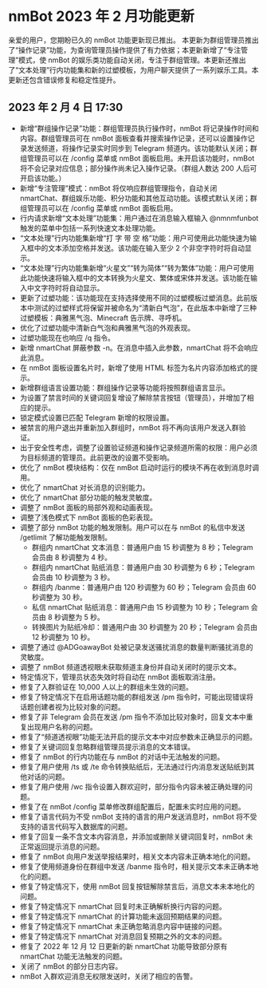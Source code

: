 # nmBot 2023 年 2 月功能更新

亲爱的用户，您期盼已久的 nmBot 功能更新现已推出。
本更新为群组管理员推出了“操作记录”功能，为查询管理员操作提供了有力依据；本更新新增了“专注管理”模式，使 nmBot 的娱乐类功能自动关闭，专注于群组管理。本更新还推出了“文本处理”行内功能集和新的过塑模板，为用户聊天提供了一系列娱乐工具。本更新还包含错误修复和稳定性提升。

## 2023 年 2 月 4 日 17:30
- 新增“群组操作记录”功能：群组管理员执行操作时，nmBot 将记录操作时间和内容。群组管理员可在 nmBot 面板查看并搜索操作记录，还可以设置操作记录发送频道，将操作记录实时同步到 Telegram 频道内。该功能默认关闭；群组管理员可以在 /config 菜单或 nmBot 面板启用。未开启该功能时，nmBot 将不会记录对应信息；部分操作尚未记入操作记录。（群组人数达 200 人后可开启该功能。）
- 新增“专注管理”模式：nmBot 将仅响应群组管理指令，自动关闭 nmartChat、群组娱乐功能、积分功能和其他互动功能。该模式默认关闭；群组管理员可以在 /config 菜单或 nmBot 面板启用。
- 行内请求新增“文本处理”功能集：用户通过在消息输入框输入 @nmnmfunbot 触发的菜单中包括一系列快速文本处理功能。
- “文本处理”行内功能集新增“打 字 带 空 格”功能：用户可使用此功能快速为输入框中的文本添加空格并发送。该功能在输入至少 2 个非空字符时将自动显示。
- “文本处理”行内功能集新增“火星文”“转为简体”“转为繁体”功能：用户可使用此功能快速将输入框中的文本转换为火星文、繁体或宋体并发送。该功能在输入中文字符时将自动显示。
- 更新了过塑功能：该功能现在支持选择使用不同的过塑模板过塑消息。此前版本中测试的过塑样式将保留并被命名为“清新白气泡”，在此版本中新增了三种过塑模板：典雅黑气泡、Minecraft 告示牌、寻呼机。
- 优化了过塑功能中清新白气泡和典雅黑气泡的外观表现。
- 过塑功能现在也响应 /q 指令。
- 新增 nmartChat 屏蔽参数 -n。在消息中插入此参数，nmartChat 将不会响应此消息。
- 在 nmBot 面板设置名片时，新增了使用 HTML 标签为名片内容添加格式的提示。
- 新增群组语言设置功能：群组操作记录等功能将按照群组语言显示。
- 为设置了禁言时间的关键词回复增设了解除禁言按钮（管理员），并增加了相应的提示。
- 锁定模式设置已匹配 Telegram 新增的权限设置。
- 被禁言的用户退出并重新加入群组时，nmBot 将不再向该用户发送入群验证。
- 出于安全性考虑，调整了设置验证频道和操作记录频道所需的权限：用户必须为目标频道的管理员。此前更改的设置不受影响。
- 优化了 nmBot 模块结构：仅在 nmBot 启动时运行的模块不再在收到消息时调用。
- 优化了 nmartChat 对长消息的识别能力。
- 优化了 nmartChat 部分功能的触发灵敏度。
- 调整了 nmBot 面板的局部外观和动画表现。
- 调整了浅色模式下 nmBot 面板的色彩表现。
- 调整了部分 nmBot 功能的触发限制。用户可以在与 nmBot 的私信中发送 /getlimit 了解功能触发限制。
    - 群组内 nmartChat 文本消息：普通用户由 15 秒调整为 8 秒；Telegram 会员由 8 秒调整为 4 秒。
    - 群组内 nmartChat 贴纸消息：普通用户由 30 秒调整为 6 秒；Telegram 会员由 10 秒调整为 3 秒。
    - 群组内 /banme：普通用户由 120 秒调整为 60 秒；Telegram 会员由 60 秒调整为 30 秒。
    - 私信 nmartChat 贴纸消息：普通用户由 15 秒调整为 10 秒；Telegram 会员由 8 秒调整为 5 秒。
    - 转换图片为贴纸冷却：普通用户由 30 秒调整为 20 秒；Telegram 会员由 12 秒调整为 10 秒。
- 调整了通过 @ADGoawayBot 处被记录发送骚扰消息的数量判断骚扰消息的灵敏度。
- 调整了 nmBot 频道透视眼未获取频道主身份并自动关闭时的提示文本。
- 特定情况下，管理员状态失效时将自动在 nmBot 面板取消注册。
- 修复了入群验证在 10,000 人以上的群组未生效的问题。
- 修复了特定情况下在启用话题功能的群组发送 /pm 指令时，可能出现错误将话题创建者视为比较对象的问题。
- 修复了非 Telegram 会员在发送 /pm 指令不添加比较对象时，回复文本中重复出现用户名称的问题。
- 修复了“频道透视眼”功能无法开启的提示文本中对应参数未正确显示的问题。
- 修复了关键词回复忽略群组管理员提示消息的文本错误。
- 修复了 nmBot 的行内功能在与 nmBot 的对话中无法触发的问题。
- 修复了用户使用 /ts 或 /te 命令转换贴纸后，无法通过行内消息发送贴纸到其他对话的问题。
- 修复了用户使用 /wc 指令设置入群欢迎时，部分指令内容未被正确处理的问题。
- 修复了在 nmBot /config 菜单修改群组配置后，配置未实时应用的问题。
- 修复了语言代码为不受 nmBot 支持的语言的用户发送消息时，nmBot 将不受支持的语言代码写入数据库的问题。
- 修复了回复一条不含文本内容消息，并添加或删除关键词回复时，nmBot 未正常返回提示消息的问题。
- 修复了 nmBot 向用户发送举报结果时，相关文本内容未正确本地化的问题。
- 修复了使用频道身份在群组中发送 /banme 指令时，相关提示文本未正确本地化的问题。
- 修复了特定情况下，使用 nmBot 回复按钮解除禁言后，消息文本未本地化的问题。
- 修复了特定情况下 nmartChat 回复时未正确解析换行内容的问题。
- 修复了特定情况下 nmartChat 的计算功能未返回预期结果的问题。
- 修复了特定情况下 nmartChat 未正确忽略消息内容中链接的问题。
- 修复了特定情况下 nmartChat 对消息回复预期之外的文本的问题。
- 修复了 2022 年 12 月 12 日更新的新 nmartChat 功能导致部分原有 nmartChat 功能无法触发的问题。
- 关闭了 nmBot 的部分日志内容。
- nmBot 入群欢迎消息无权限发送时，关闭了相应的告警。